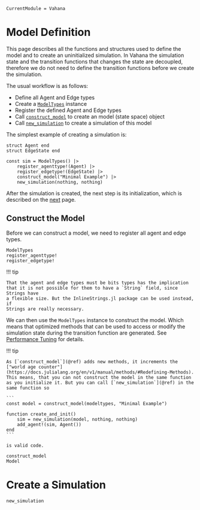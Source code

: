 ```@meta
CurrentModule = Vahana
```
# Model Definition

This page describes all the functions and structures used to define
the model and to create an uninitialized simulation. In Vahana the
simulation state and the transition functions that changes the state
are decoupled, therefore we do not need to define the transition
functions before we create the simulation. 

The usual workflow is as follows:
- Define all Agent and Edge types
- Create a [`ModelTypes`](@ref) instance
- Register the defined Agent and Edge types 
- Call [`construct_model`](@ref) to create an model (state space) object
- Call [`new_simulation`](@ref) to create a simulation of this model

The simplest example of creating a simulation is:

```
struct Agent end
struct EdgeState end

const sim = ModelTypes() |>
    register_agenttype!(Agent) |>
    register_edgetype!(EdgeState) |>
    construct_model("Minimal Example") |>
    new_simulation(nothing, nothing)
```

After the simulation is created, the next step is its initialization,
which is described on the [next](./initialization.md) page.

## Construct the Model 

Before we can construct a model, we need to register all agent and
edge types. 

```@docs
ModelTypes
register_agenttype!
register_edgetype!
```

!!! tip
	
	That the agent and edge types must be bits types has the implication
	that it is not possible for them to have a `String` field, since Strings have 
	a flexible size. But the InlineStrings.jl package can be used instead, if
	Strings are really necessary.
	
We can then use the `ModelTypes` instance to construct the model.
Which means that optimized methods that can be used to access or
modify the simulation state during the transition function are
generated. See [Performance Tuning](./performance.md) for details.

!!! tip

	As [`construct_model`](@ref) adds new methods, it increments the
	["world age counter"](https://docs.julialang.org/en/v1/manual/methods/#Redefining-Methods).
	This means, that you can not construct the model in the same function
	as you initialize it. But you can call [`new_simulation`](@ref) in the same function so
	
	```
    const model = construct_model(modeltypes, "Minimal Example") 
	
	function create_and_init()
		sim = new_simulation(model, nothing, nothing)
		add_agent!(sim, Agent())
	end
	```
	
	is valid code. 

```@docs
construct_model
Model
```

# Create a Simulation

```@docs
new_simulation
```
